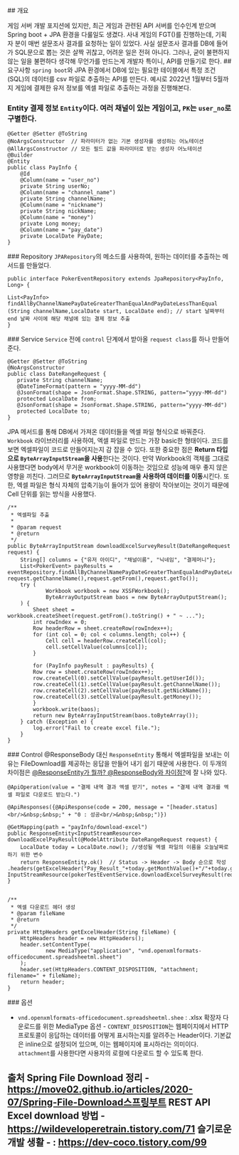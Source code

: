 \## 개요 

게임 서버 개발 포지션에 있지만, 최근 게임과 관련된 API 서버를 인수인계 받으며 Spring boot + JPA 환경을 다룰일도 생겼다.  사내 게임의 FGT()를 진행하는데, 기획자 분이 매번 설문조사 결과를 요청하는 일이 있었다. 사실 설문조사 결과를 DB에 들어가 SQL문으로 뽑는 것은 살짝 귀찮고, 어려운 일은 전혀 아니다. 그러나, 굳이 불편하지 않는 일을 불편하다 생각해 무언가를 만드는게 개발자 특이니, API를 만들기로 한다. ## 요구사항 `spring boot`와 JPA 환경에서 DB에 있는 필요한 테이블에서 특정 조건(SQL)의 데이터를 csv 파일로 추출하는 API를 만든다. 예시로 2022년 1월부터 5월까지 게임에 결제한 유저 정보를 엑셀 파일로 추출하는 과정을 진행해본다.

  ### Entity 결제 정보 `Entity`이다. 여러 채널이 있는 게임이고, `PK`는 `user_no`로 구별한다.  

```
@Getter @Setter @ToString  
@NoArgsConstructor  // 파라미터가 없는 기본 생성자를 생성하는 어노테이션
@AllArgsConstructor // 모든 필드 값을 파라미터로 받는 생성자 어노테이션 
@Builder  
@Entity
public class PayInfo {
	@Id  
	@Column(name = "user_no")  
	private String userNo;
	@Column(name = "channel_name")
	private String channelName;  
	@Column(name = "nickname")  
	private String nickName;
	@Column(name = "money")  
	private Long money;
	@Column(name = "pay_date")  
	private LocalDate PayDate;  
}
```

\### Repository `JPARepository`의 메소드를 사용하여, 원하는 데이터를 추출하는 메서드를 만들었다.

```
public interface PokerEventRepository extends JpaRepository<PayInfo, Long> {

List<PayInfo> findAllByChannelNamePayDateGreaterThanEqualAndPayDateLessThanEqual
(String channelName,LocalDate start, LocalDate end); // start 날짜부터 end 날짜 사이에 해당 채널에 있는 결제 정보 추출 
}
```

\### Service `Service` 전에 `control` 단계에서 받아올 `request class`를 하나 만들어준다.

```
@Getter @Setter @ToString  
@NoArgsConstructor  
public class DateRangeRequest {  
   private String channelName;
   @DateTimeFormat(pattern = "yyyy-MM-dd")  
   @JsonFormat(shape = JsonFormat.Shape.STRING, pattern="yyyy-MM-dd")  
   protected LocalDate from;  
   @JsonFormat(shape = JsonFormat.Shape.STRING, pattern="yyyy-MM-dd")  
   protected LocalDate to;  
}
```

JPA 메서드를 통해 DB에서 가져온 데이터들을 엑셀 파일 형식으로 바꿔준다. `Workbook` 라이브러리를 사용하여, 엑셀 파일로 만드는 가장 basic한 형태이다. 코드를 보면 엑셀파일이 코드로 만들어지는지 감 잡을 수 있다. 또한 중요한 점은 **Return 타입으로 `ByteArrayInputStream`을 사용**한다는 것이다.  만약 Workbook의 객체를 그대로 사용했다면 body에서 무거운 workbook이 이동하는 것임으로 성능에 매우 좋지 않은 영향을 끼친다. 그러므로 **`ByteArrayInputStream`을 사용하여 데이터를 이동**시킨다. 또한, 엑셀 파일은 형식 자체의 압축기능이 들어가 있어 용량이 작아보이는 것이기 때문에 Cell 단위를 읽는 방식을 사용했다.

```
/**  
 * 엑셀파일 추출  
 *  
 * @param request  
 * @return  
 */  
public ByteArrayInputStream downloadExcelSurveyResult(DateRangeRequest request) {  
    String[] columns = {"유저 아이디", "채널이름", "닉네임", "결제머니"};  
    List<PokerEvent> payResults = eventRepository.findAllByChannelNamePayDateGreaterThanEqualAndPayDateLessThanEqual(  request.getChannelName(),request.getFrom(),request.getTo());  
    try (  
            Workbook workbook = new XSSFWorkbook();  
            ByteArrayOutputStream baos = new ByteArrayOutputStream();  
    ) {  
        Sheet sheet = workbook.createSheet(request.getFrom().toString() + " ~ ...");  
        int rowIndex = 0;  
        Row headerRow = sheet.createRow(rowIndex++);  
        for (int col = 0; col < columns.length; col++) {  
            Cell cell = headerRow.createCell(col);  
            cell.setCellValue(columns[col]);  
        }  
  
        for (PayInfo payResult : payResults) {  
        Row row = sheet.createRow(rowIndex++);  
        row.createCell(0).setCellValue(payResult.getUserId());  
		row.createCell(1).setCellValue(payResult.getChannelName());
		row.createCell(2).setCellValue(payResult.getNickName());
		row.createCell(3).setCellValue(payResult.getMoney());
        }  
        workbook.write(baos);  
        return new ByteArrayInputStream(baos.toByteArray());  
    } catch (Exception e) {  
        log.error("Fail to create excel file.");  
    }  
}
```

\### Control @ResponseBody 대신 `ResponseEntity` 통해서 엑셀파일을 보내는 이유는 FileDownload를 제공하는 응답을 만들어 내기 쉽기 때문에 사용한다. 이 두개의 차이점은 [@ResponseEntity가 뭘까? @ResponseBody와 차이점?]( [https://dev-coco.tistory.com/99](https://dev-coco.tistory.com/99))에 잘 나와 있다.

```
@ApiOperation(value = "결제 내역 결과 엑셀 받기", notes = "결제 내역 결과를 엑셀 파일로 다운로드 받는다.")  

@ApiResponses({@ApiResponse(code = 200, message = "[header.status]<br/>&nbsp;&nbsp;" + "0 : 성공<br/>&nbsp;&nbsp;")})

@GetMapping(path = "payInfo/download-excel")
public ResponseEntity<InputStreamResource> downloadExcelPayResult(@ModelAttribute DateRangeRequest request) {  
    LocalDate today = LocalDate.now(); //생성될 엑셀 파일의 이름을 오늘날짜로 하기 위한 변수
    return ResponseEntity.ok()  // Status -> Header -> Body 순으로 작성 .headers(getExcelHeader("Pay_Result_"+today.getMonthValue()+"/"+today.getDayOfMonth()+".xlsx")).body(new InputStreamResource(pokerTestEventService.downloadExcelSurveyResult(request)));  
}


/**  
 * 엑셀 다운로드 헤더 생성  
 * @param fileName  
 * @return  
 */  
private HttpHeaders getExcelHeader(String fileName) {  
    HttpHeaders header = new HttpHeaders();  
    header.setContentType(  
            new MediaType("application", "vnd.openxmlformats-officedocument.spreadsheetml.sheet")  
    );  
    header.set(HttpHeaders.CONTENT_DISPOSITION, "attachment; filename=" + fileName);  
    return header;  
}
```

\### 옵션

 - `vnd.openxmlformats-officedocument.spreadsheetml.shee` :  .xlsx 확장자 다운로드를 위한 MediaType 옵션 - `CONTENT_DISPOSITION`는 웹페이지에서 HTTP 프로토콜이 응답하는 데이터를 어떻게 표시하는지를 알려주는 Header이다. 기본값은 inline으로 설정되어 있으며, 이는 웹페이지에 표시하라는 의미이다. `attachment`를 사용한다면 사용자의 로컬에 다운로드 할 수 있도록 한다.  

## 출처  Spring File Download 정리 - https://move02.github.io/articles/2020-07/Spring-File-Download스프링부트 REST API Excel download 방법 - https://wildeveloperetrain.tistory.com/71 슬기로운 개발 생활 - : https://dev-coco.tistory.com/99